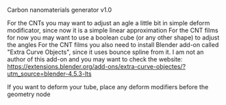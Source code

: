 Carbon nanomaterials generator v1.0

For the CNTs you may want to adjust an agle a little bit in simple deform modificator, since now it is a simple linear approximation
For the CNT films for now you may want to use a boolean cube (or any other shape) to adjust the angles
For the CNT films you also need to install Blender add-on called "Extra Curve Objects", since it uses bounce spline from it. I am not an author of this add-on and you may want to check the website: https://extensions.blender.org/add-ons/extra-curve-objectes/?utm_source=blender-4.5.3-lts

If you want to deform your tube, place any deform modifiers before the geometry node
